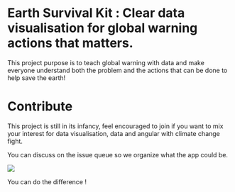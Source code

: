 # Earth Survival Kit : Clear data visualisation for global warning actions that matters.

This project purpose is to teach global warning with data and make everyone understand both the problem and the actions that can be done to help save the earth!

# Contribute 

This project is still in its infancy, feel encouraged to join if you want to mix your interest for data visualisation, data and angular with climate change fight. 

You can discuss on the issue queue so we organize what the app could be.

<img src="https://3.bp.blogspot.com/-ThPBhKytM6A/WnXIVZdtFCI/AAAAAAAAWBQ/V9bqvPFRvcEzsIJ_wArt9eiRdwXC-tfjwCLcBGAs/s1600/WarGames.jpg">

You can do the difference !





